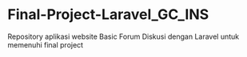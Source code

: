 # Final-Project-Laravel_GC_INS
Repository aplikasi website Basic Forum Diskusi dengan Laravel untuk memenuhi final project
